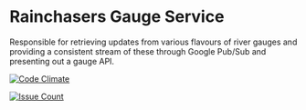 # Rainchasers Gauge Service

Responsible for retrieving updates from various flavours of river gauges and providing a consistent stream of these through Google Pub/Sub and presenting out a gauge API.

[![Code Climate](https://codeclimate.com/github/rainchasers/com.rainchasers.gauge/badges/gpa.svg)](https://codeclimate.com/github/rainchasers/com.rainchasers.gauge)

[![Issue Count](https://codeclimate.com/github/rainchasers/com.rainchasers.gauge/badges/issue_count.svg)](https://codeclimate.com/github/rainchasers/com.rainchasers.gauge)
